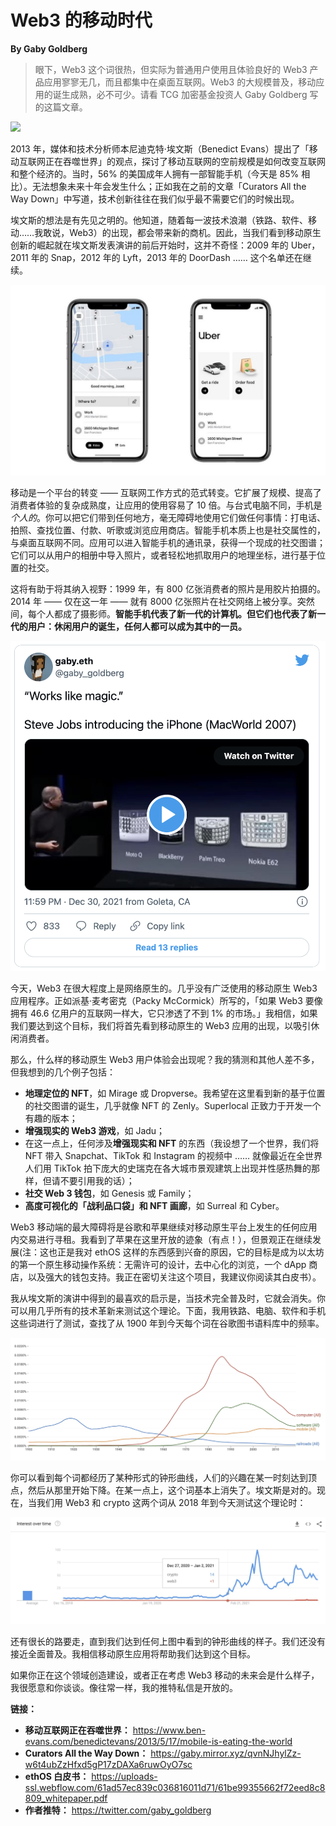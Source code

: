 # Web3 的移动时代

**By Gaby Goldberg**

> 眼下，Web3 这个词很热，但实际为普通用户使用且体验良好的 Web3 产品应用寥寥无几，而且都集中在桌面互联网。Web3 的大规模普及，移动应用的诞生成熟，必不可少。请看 TCG 加密基金投资人 Gaby Goldberg 写的这篇文章。

![](./cover.png)

2013 年，媒体和技术分析师本尼迪克特·埃文斯（Benedict Evans）提出了「移动互联网正在吞噬世界」的观点，探讨了移动互联网的空前规模是如何改变互联网和整个经济的。当时，56% 的美国成年人拥有一部智能手机（今天是 85% 相比）。无法想象未来十年会发生什么；正如我在之前的文章「Curators All the Way Down」中写道，技术创新往往在我们似乎最不需要它们的时候出现。

埃文斯的想法是有先见之明的。他知道，随着每一波技术浪潮（铁路、软件、移动……我敢说，Web3）的出现，都会带来新的商机。因此，当我们看到移动原生创新的崛起就在埃文斯发表演讲的前后开始时，这并不奇怪：2009 年的 Uber，2011 年的 Snap，2012 年的 Lyft，2013 年的 DoorDash …… 这个名单还在继续。

![](./01.jpg)

移动是一个平台的转变 —— 互联网工作方式的范式转变。它扩展了规模、提高了消费者体验的复杂成熟度，让应用的使用容易了 10 倍。与台式电脑不同，手机是*个人的*。你可以把它们带到任何地方，毫无障碍地使用它们做任何事情：打电话、拍照、查找位置、付款、听歌或浏览应用商店。智能手机本质上也是社交属性的，与桌面互联网不同。应用可以进入智能手机的通讯录，获得一个现成的社交图谱；它们可以从用户的相册中导入照片，或者轻松地抓取用户的地理坐标，进行基于位置的社交。

这将有助于将其纳入视野：1999 年，有 800 亿张消费者的照片是用胶片拍摄的。2014 年 —— 仅在这一年 —— 就有 8000 亿张照片在社交网络上被分享。突然间，每个人都成了摄影师。**智能手机代表了新一代的计算机。但它们也代表了新一代的用户：休闲用户的诞生，任何人都可以成为其中的一员。**

![](./02.png)

今天，Web3 在很大程度上是网络原生的。几乎没有广泛使用的移动原生 Web3 应用程序。正如派基·麦考密克（Packy McCormick）所写的，「如果 Web3 要像拥有 46.6 亿用户的互联网一样大，它只渗透了不到 1% 的市场。」我相信，如果我们要达到这个目标，我们将首先看到移动原生的 Web3 应用的出现，以吸引休闲消费者。

那么，什么样的移动原生 Web3 用户体验会出现呢？我的猜测和其他人差不多，但我想到的几个例子包括：

- **地理定位的 NFT**，如 Mirage 或 Dropverse。我希望在这里看到新的基于位置的社交图谱的诞生，几乎就像 NFT 的 Zenly。Superlocal 正致力于开发一个有趣的版本；
- **增强现实的 Web3 游戏**，如 Jadu；
- 在这一点上，任何涉及**增强现实和 NFT** 的东西（我设想了一个世界，我们将 NFT 带入 Snapchat、TikTok 和 Instagram 的视频中 …… 就像最近在全世界人们用 TikTok 拍下庞大的史瑞克在各大城市景观建筑上出现并性感热舞的那样，但请不要引用我的话）；
- **社交 Web 3 钱包**，如 Genesis 或 Family；
- **高度可视化的「战利品口袋」和 NFT 画廊**，如 Surreal 和 Cyber。

Web3 移动端的最大障碍将是谷歌和苹果继续对移动原生平台上发生的任何应用内交易进行寻租。我看到了苹果在这里开放的迹象（有点！），但景观正在继续发展(注：这也正是我对 ethOS 这样的东西感到兴奋的原因，它的目标是成为以太坊的第一个原生移动操作系统：无需许可的设计，去中心化的浏览，一个 dApp 商店，以及强大的钱包支持。我正在密切关注这个项目，我建议你阅读其白皮书）。

我从埃文斯的演讲中得到的最喜欢的启示是，当技术完全普及时，它就会消失。你可以用几乎所有的技术革新来测试这个理论。下面，我用铁路、电脑、软件和手机这些词进行了测试，查找了从 1900 年到今天每个词在谷歌图书语料库中的频率。

![](03.png)

你可以看到每个词都经历了某种形式的钟形曲线，人们的兴趣在某一时刻达到顶点，然后从那里开始下降。在某一点上，这个词基本上消失了。埃文斯是对的。现在，当我们用 Web3 和 crypto 这两个词从 2018 年到今天测试这个理论时：

![](04.png)

还有很长的路要走，直到我们达到任何上图中看到的钟形曲线的样子。我们还没有接近全面普及。我相信移动原生应用将帮助我们达到这个目标。

如果你正在这个领域创造建设，或者正在考虑 Web3 移动的未来会是什么样子，我很愿意和你谈谈。像往常一样，我的推特私信是开放的。

**链接：**

- **移动互联网正在吞噬世界：** https://www.ben-evans.com/benedictevans/2013/5/17/mobile-is-eating-the-world
- **Curators All the Way Down：** https://gaby.mirror.xyz/qvnNJhylZz-w6t4ubZzHfxd5gP17zDAXa6ruwOyO7sc
- **ethOS 白皮书：** https://uploads-ssl.webflow.com/61ad57ec839c036816011d71/61be99355662f72eed8c8809_whitepaper.pdf
- **作者推特：** https://twitter.com/gaby_goldberg
